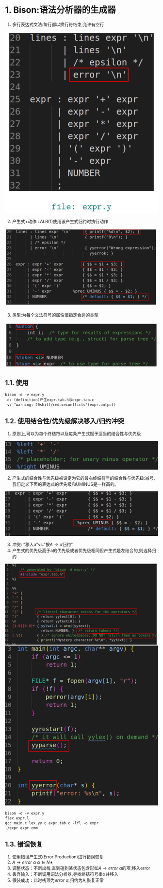 # 1. Bison:语法分析器的生成器

1. 多行表达式文法:每行都以换行符结束;允许有空行

![](img/lec3/80.png)

2. 产生式+动作:LALR(1)使用该产生式归约时执行动作

![](img/lec3/81.png)

3. 类型:为每个文法符号的属性值指定合适的类型

![](img/lec3/82.png)

## 1.1. 使用
```
bison -d -v expr.y
-d: (definition)产生expr.tab.h与expr.tab.c
-v: "warning: 20shift/reduceconflicts"(expr.output)
```

## 1.2. 使用结合性/优先级解决移入/归约冲突
1. 原则上,可以为每个终结符以及每条产生式赋予适当的结合性与优先级

![](img/lec3/83.png)

2. 产生式的结合性与优先级被设定为它的最右终结符号的结合性与优先级:减号，我们定义下面的表达式的优先级和UMINUS是一样高的。

![](img/lec3/84.png)

3. 冲突: "移入a"vs."按$A \rightarrow \alpha$归约"
4. 产生式的优先级高于a的优先级或者优先级相同但产生式是左结合的,则选择归约

![](img/lec3/85.png)
![](img/lec3/86.png)

```
bison -d -v expr.y
flex expr.l
gcc main.c lex.yy.c expr.tab.c -lfl -o expr
./expr expr.cmm
```

## 1.3. 错误恢复
1. 使用错误产生式(Error Production)进行错误恢复
2. $A \rightarrow error\ \alpha\ \alpha \in N∗$
3. 调整状态：不断出栈,直到碰到某状态包含形如$A \rightarrow error\ \alpha$的项;移入error
4. 丢弃输入：不断调用词法分析器,寻找终结符号串α并移入
5. 假装成功：此时栈顶为$error\ \alpha$,归约为A;恢复正常
